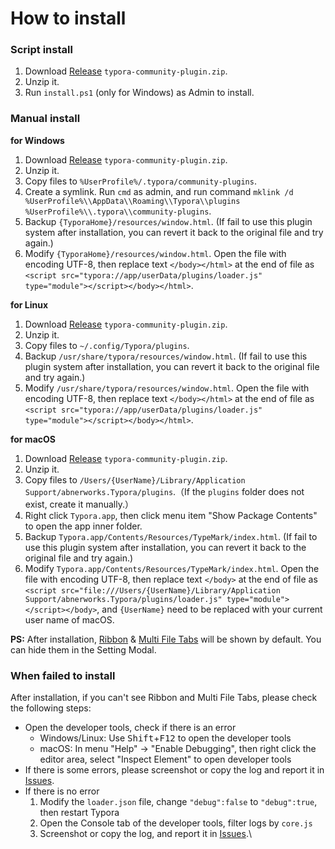 # How to install



### Script install

1. Download [Release][release] `typora-community-plugin.zip`.
2. Unzip it.
3. Run `install.ps1` (only for Windows) as Admin to install.



### Manual install

**for Windows**

1. Download [Release][release] `typora-community-plugin.zip`.
2. Unzip it.
3. Copy files to `%UserProfile%/.typora/community-plugins`.
4. Create a symlink. Run `cmd` as admin, and run command `mklink /d %UserProfile%\\AppData\\Roaming\\Typora\\plugins %UserProfile%\\.typora\\community-plugins`.
5. Backup `{TyporaHome}/resources/window.html`. (If fail to use this plugin system after installation, you can revert it back to the original file and try again.)
6. Modify `{TyporaHome}/resources/window.html`. Open the file with encoding UTF-8, then replace text `</body></html>` at the end of file as `<script src="typora://app/userData/plugins/loader.js" type="module"></script></body></html>`.



**for Linux**

1. Download [Release][release] `typora-community-plugin.zip`.
2. Unzip it.
3. Copy files to `~/.config/Typora/plugins`.
4. Backup `/usr/share/typora/resources/window.html`. (If fail to use this plugin system after installation, you can revert it back to the original file and try again.)
5. Modify `/usr/share/typora/resources/window.html`. Open the file with encoding UTF-8, then replace text `</body></html>` at the end of file as `<script src="typora://app/userData/plugins/loader.js" type="module"></script></body></html>`.



**for macOS**

1. Download [Release][release] `typora-community-plugin.zip`.
2. Unzip it.
3. Copy files to `/Users/{UserName}/Library/Application Support/abnerworks.Typora/plugins`.（If the `plugins` folder does not exist, create it manually.）
4. Right click `Typora.app`, then click menu item "Show Package Contents" to open the app inner folder.
5. Backup `Typora.app/Contents/Resources/TypeMark/index.html`. (If fail to use this plugin system after installation, you can revert it back to the original file and try again.)
6. Modify `Typora.app/Contents/Resources/TypeMark/index.html`. Open the file with encoding UTF-8, then replace text `</body>` at the end of file as `<script src="file:///Users/{UserName}/Library/Application Support/abnerworks.Typora/plugins/loader.js" type="module"></script></body>`, and `{UserName}` need to be replaced with your current user name of macOS.



**PS:** After installation, [Ribbon](./3-ribbon.md) & [Multi File Tabs](./3-file-tabs.md) will be shown by default. You can hide them in the Setting Modal.



### When failed to install

After installation, if you can't see Ribbon and Multi File Tabs, please check the following steps:

- Open the developer tools, check if there is an error
  - Windows/Linux: Use <kbd>Shift</kbd>+<kbd>F12</kbd> to open the developer tools
  - macOS: In menu "Help" → "Enable Debugging", then right click the editor area, select "Inspect Element" to open developer tools
- If there is some errors, please screenshot or copy the log and report it in [Issues][issues].
- If there is no error
  1. Modify the `loader.json` file, change `"debug":false` to `"debug":true`, then restart Typora
  2. Open the Console tab of the developer tools, filter logs by `core.js`
  3. Screenshot or copy the log, and report it in [Issues][issues].\



[issues]: https://github.com/typora-community-plugin/typora-community-plugin/issues
[release]: https://github.com/typora-community-plugin/typora-community-plugin/releases
